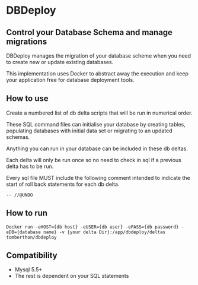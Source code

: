 # DBDeploy
## Control your Database Schema and manage migrations

DBDeploy manages the migration of your database scheme when you need to create new or update existing databases.

This implementation uses Docker to abstract away the execution and keep your application free for database deployment tools.

## How to use

Create a numbered list of db delta scripts that will be run in numerical order.

These SQL command files can initialise your database by creating tables, populating databases with initial data set or migrating to an updated schemas.

Anything you can run in your database can be included in these db deltas.

Each delta will only be run once so no need to check in sql if a previous delta has to be run.

Every sql file MUST include the following comment intended to indicate the start of roll back statements for each db delta.

```
-- //@UNDO
```
## How to run
```
Docker run -eHOST={db host} -eUSER={db user} -ePASS={db password} -eDB={database name} -v {your delta Dir}:/app/dbdeploy/deltas tomberthon/dbdeploy
```

## Compatibility
 - Mysql 5.5+
 - The rest is dependent on your SQL statements


